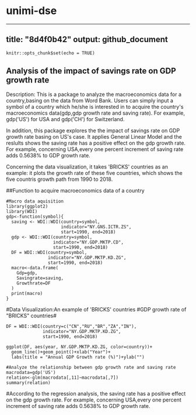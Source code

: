 # unimi-dse
---
title: "8d4f0b42"
output: github_document
---

```{r setup, include=FALSE}
knitr::opts_chunk$set(echo = TRUE)
```

## Analysis of the impact of savings rate on GDP growth rate 

Description: This is a package to analyze the macroeconomics data for a country,basing on the data from Word Bank.  Users can simply input a symbol of a country which he/she is interested in to acquire the country's macroeconomics data(gdp,gdp growth rate and saving rate). For example, gdp('US') for USA and gdp('CH') for Switzerland. 

In addition, this package explores the the impact of savings rate on GDP growth rate basing on US's case. It applies General Linear Model and the reslults shows the saving rate has a positive effect on the gdp growth rate. For example, concerning USA,every one percent increment of saving rate adds 0.5638% to GDP growth rate.

Concerning the data visualization, it takes 'BRICKS' countries as an example: it plots the growth rate of these five countries, which shows the five countris growth path from 1990 to 2018.

 


##Function to acquire macroeconomics data of a country
```{r cars}
#Macro data aquisition
library(ggplot2)
library(WDI)
gdp<-function(symbol){
  saving <- WDI::WDI(country=symbol,
                     indicator="NY.GNS.ICTR.ZS",
                     start=1990, end=2018)
  gdp <- WDI::WDI(country=symbol,
                  indicator="NY.GDP.MKTP.CD",
                  start=1990, end=2018)
  DF = WDI::WDI(country=symbol,
                indicator="NY.GDP.MKTP.KD.ZG",
                start=1990, end=2018)
  macro<-data.frame(
    Gdp=gdp,
    Savingrate=saving,
    Growthrate=DF
  )
  print(macro)
}
```

#Data Visualization:An example of 'BRICKS' countries
#GDP growth rate of "BRICKS" countries#
 
```{r pressure, echo=FALSE}
DF = WDI::WDI(country=c("CN","RU","BR","ZA","IN"),
              indicator="NY.GDP.MKTP.KD.ZG",
              start=1990, end=2018)

ggplot(DF, aes(year, NY.GDP.MKTP.KD.ZG, color=country))+
  geom_line()+geom_point()+xlab("Year")+
  labs(title = "Annual GDP Growth rate (%)")+ylab("")

#Analyze the relationship between gdp growth rate and saving rate
macrodata=gdp('US')
relation<-glm(macrodata[,11]~macrodata[,7])
summary(relation)
```
#According to the regression analysis, the saving rate has a positive effect on the gdp growth rate. For example, concerning USA,every one percent increment of saving rate adds 0.5638% to GDP growth rate.

